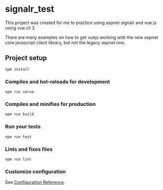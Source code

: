 # signalr_test
This project was created for me to practice using aspnet signalr and vue js using vue cli 3. 

There are many examples on how to get vuejs working with the new aspnet core javascript client library, but not the legacy aspnet one.


## Project setup
```
npm install
```

### Compiles and hot-reloads for development
```
npm run serve
```

### Compiles and minifies for production
```
npm run build
```

### Run your tests
```
npm run test
```

### Lints and fixes files
```
npm run lint
```

### Customize configuration
See [Configuration Reference](https://cli.vuejs.org/config/).
